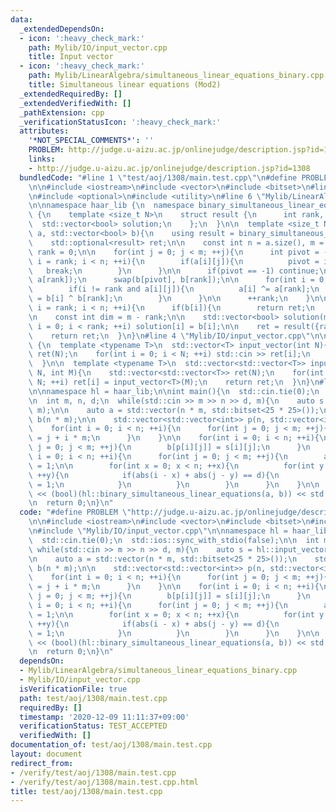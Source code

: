 ```yaml
---
data:
  _extendedDependsOn:
  - icon: ':heavy_check_mark:'
    path: Mylib/IO/input_vector.cpp
    title: Input vector
  - icon: ':heavy_check_mark:'
    path: Mylib/LinearAlgebra/simultaneous_linear_equations_binary.cpp
    title: Simultaneous linear equations (Mod2)
  _extendedRequiredBy: []
  _extendedVerifiedWith: []
  _pathExtension: cpp
  _verificationStatusIcon: ':heavy_check_mark:'
  attributes:
    '*NOT_SPECIAL_COMMENTS*': ''
    PROBLEM: http://judge.u-aizu.ac.jp/onlinejudge/description.jsp?id=1308
    links:
    - http://judge.u-aizu.ac.jp/onlinejudge/description.jsp?id=1308
  bundledCode: "#line 1 \"test/aoj/1308/main.test.cpp\"\n#define PROBLEM \"http://judge.u-aizu.ac.jp/onlinejudge/description.jsp?id=1308\"\
    \n\n#include <iostream>\n#include <vector>\n#include <bitset>\n#line 3 \"Mylib/LinearAlgebra/simultaneous_linear_equations_binary.cpp\"\
    \n#include <optional>\n#include <utility>\n#line 6 \"Mylib/LinearAlgebra/simultaneous_linear_equations_binary.cpp\"\
    \n\nnamespace haar_lib {\n  namespace binary_simultaneous_linear_equations_impl\
    \ {\n    template <size_t N>\n    struct result {\n      int rank, dim;\n    \
    \  std::vector<bool> solution;\n    };\n  }\n\n  template <size_t N>\n  auto binary_simultaneous_linear_equations(std::vector<std::bitset<N>>\
    \ a, std::vector<bool> b){\n    using result = binary_simultaneous_linear_equations_impl::result<N>;\n\
    \    std::optional<result> ret;\n\n    const int n = a.size(), m = N;\n    int\
    \ rank = 0;\n\n    for(int j = 0; j < m; ++j){\n      int pivot = -1;\n      for(int\
    \ i = rank; i < n; ++i){\n        if(a[i][j]){\n          pivot = i;\n       \
    \   break;\n        }\n      }\n\n      if(pivot == -1) continue;\n      std::swap(a[pivot],\
    \ a[rank]);\n      swap(b[pivot], b[rank]);\n\n      for(int i = 0; i < n; ++i){\n\
    \        if(i != rank and a[i][j]){\n          a[i] ^= a[rank];\n          b[i]\
    \ = b[i] ^ b[rank];\n        }\n      }\n\n      ++rank;\n    }\n\n    for(int\
    \ i = rank; i < n; ++i){\n      if(b[i]){\n        return ret;\n      }\n    }\n\
    \n    const int dim = m - rank;\n\n    std::vector<bool> solution(m);\n    for(int\
    \ i = 0; i < rank; ++i) solution[i] = b[i];\n\n    ret = result({rank, dim, solution});\n\
    \    return ret;\n  }\n}\n#line 4 \"Mylib/IO/input_vector.cpp\"\n\nnamespace haar_lib\
    \ {\n  template <typename T>\n  std::vector<T> input_vector(int N){\n    std::vector<T>\
    \ ret(N);\n    for(int i = 0; i < N; ++i) std::cin >> ret[i];\n    return ret;\n\
    \  }\n\n  template <typename T>\n  std::vector<std::vector<T>> input_vector(int\
    \ N, int M){\n    std::vector<std::vector<T>> ret(N);\n    for(int i = 0; i <\
    \ N; ++i) ret[i] = input_vector<T>(M);\n    return ret;\n  }\n}\n#line 8 \"test/aoj/1308/main.test.cpp\"\
    \n\nnamespace hl = haar_lib;\n\nint main(){\n  std::cin.tie(0);\n  std::ios::sync_with_stdio(false);\n\
    \n  int m, n, d;\n  while(std::cin >> m >> n >> d, m){\n    auto s = hl::input_vector<int>(n,\
    \ m);\n\n    auto a = std::vector(n * m, std::bitset<25 * 25>());\n    std::vector<bool>\
    \ b(n * m);\n\n    std::vector<std::vector<int>> p(n, std::vector<int>(m));\n\
    \    for(int i = 0; i < n; ++i){\n      for(int j = 0; j < m; ++j){\n        p[i][j]\
    \ = j + i * m;\n      }\n    }\n\n    for(int i = 0; i < n; ++i){\n      for(int\
    \ j = 0; j < m; ++j){\n        b[p[i][j]] = s[i][j];\n      }\n    }\n\n    for(int\
    \ i = 0; i < n; ++i){\n      for(int j = 0; j < m; ++j){\n        a[p[i][j]][p[i][j]]\
    \ = 1;\n\n        for(int x = 0; x < n; ++x){\n          for(int y = 0; y < m;\
    \ ++y){\n            if(abs(i - x) + abs(j - y) == d){\n              a[p[x][y]][p[i][j]]\
    \ = 1;\n            }\n          }\n        }\n      }\n    }\n\n    std::cout\
    \ << (bool)(hl::binary_simultaneous_linear_equations(a, b)) << std::endl;\n  }\n\
    \n  return 0;\n}\n"
  code: "#define PROBLEM \"http://judge.u-aizu.ac.jp/onlinejudge/description.jsp?id=1308\"\
    \n\n#include <iostream>\n#include <vector>\n#include <bitset>\n#include \"Mylib/LinearAlgebra/simultaneous_linear_equations_binary.cpp\"\
    \n#include \"Mylib/IO/input_vector.cpp\"\n\nnamespace hl = haar_lib;\n\nint main(){\n\
    \  std::cin.tie(0);\n  std::ios::sync_with_stdio(false);\n\n  int m, n, d;\n \
    \ while(std::cin >> m >> n >> d, m){\n    auto s = hl::input_vector<int>(n, m);\n\
    \n    auto a = std::vector(n * m, std::bitset<25 * 25>());\n    std::vector<bool>\
    \ b(n * m);\n\n    std::vector<std::vector<int>> p(n, std::vector<int>(m));\n\
    \    for(int i = 0; i < n; ++i){\n      for(int j = 0; j < m; ++j){\n        p[i][j]\
    \ = j + i * m;\n      }\n    }\n\n    for(int i = 0; i < n; ++i){\n      for(int\
    \ j = 0; j < m; ++j){\n        b[p[i][j]] = s[i][j];\n      }\n    }\n\n    for(int\
    \ i = 0; i < n; ++i){\n      for(int j = 0; j < m; ++j){\n        a[p[i][j]][p[i][j]]\
    \ = 1;\n\n        for(int x = 0; x < n; ++x){\n          for(int y = 0; y < m;\
    \ ++y){\n            if(abs(i - x) + abs(j - y) == d){\n              a[p[x][y]][p[i][j]]\
    \ = 1;\n            }\n          }\n        }\n      }\n    }\n\n    std::cout\
    \ << (bool)(hl::binary_simultaneous_linear_equations(a, b)) << std::endl;\n  }\n\
    \n  return 0;\n}\n"
  dependsOn:
  - Mylib/LinearAlgebra/simultaneous_linear_equations_binary.cpp
  - Mylib/IO/input_vector.cpp
  isVerificationFile: true
  path: test/aoj/1308/main.test.cpp
  requiredBy: []
  timestamp: '2020-12-09 11:11:37+09:00'
  verificationStatus: TEST_ACCEPTED
  verifiedWith: []
documentation_of: test/aoj/1308/main.test.cpp
layout: document
redirect_from:
- /verify/test/aoj/1308/main.test.cpp
- /verify/test/aoj/1308/main.test.cpp.html
title: test/aoj/1308/main.test.cpp
---
```

